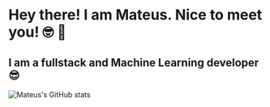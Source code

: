 # Hey there! I am Mateus. Nice to meet you! 🤓 👋
## I am a fullstack and Machine Learning developer 😎

![Mateus's GitHub stats](https://github-readme-stats.vercel.app/api?username=mateuscastro5&show_icons=true&theme=transparent)
